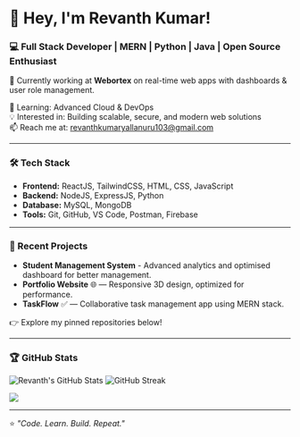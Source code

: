 # 👋 Hey, I'm Revanth Kumar!

### 💻 Full Stack Developer | MERN | Python | Java | Open Source Enthusiast

🚀 Currently working at **Webortex** on real-time web apps with dashboards & user role management.

🌱 Learning: Advanced Cloud & DevOps  
💡 Interested in: Building scalable, secure, and modern web solutions  
📫 Reach me at: revanthkumaryallanuru103@gmail.com

---

### 🛠️ Tech Stack
- **Frontend:** ReactJS, TailwindCSS, HTML, CSS, JavaScript  
- **Backend:** NodeJS, ExpressJS, Python  
- **Database:** MySQL, MongoDB  
- **Tools:** Git, GitHub, VS Code, Postman, Firebase

---

### 🧠 Recent Projects
- **Student Management System** - Advanced analytics and optimised dashboard for better management.  
- **Portfolio Website** 🌐 — Responsive 3D design, optimized for performance.  
- **TaskFlow** ✅ — Collaborative task management app using MERN stack.

👉 Explore my pinned repositories below!

---

### 🏆 GitHub Stats
![Revanth's GitHub Stats](https://github-readme-stats.vercel.app/api?username=RevanthKumarYallanuru&show_icons=true&theme=radical) ![GitHub Streak](https://streak-stats.demolab.com?user=RevanthKumarYallanuru&theme=radical&hide_border=false)


![](http://github-profile-summary-cards.vercel.app/api/cards/profile-details?username=RevanthKumarYallanuru&theme=radical)

---
⭐️ *"Code. Learn. Build. Repeat."*
